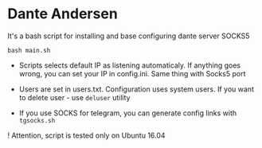 # Dante Andersen
It's a bash script for installing and base configuring dante server SOCKS5

`bash main.sh`

* Scripts selects default IP as listening automaticaly. If anything goes wrong, you can set your IP in config.ini. Same thing with Socks5 port

* Users are set in users.txt. Configuration uses system users. If you want to delete user - use `deluser` utility

* If you use SOCKS for telegram, you can generate config links with `tgsocks.sh`

! Attention, script is tested only on Ubuntu 16.04
